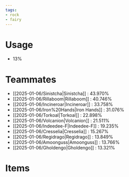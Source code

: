 ```yaml
---
tags:
- rock
- fairy
---
```

# Usage
- 13%
# Teammates
- [[2025-01-06/Sinistcha|Sinistcha]] : 43.970%
- [[2025-01-06/Rillaboom|Rillaboom]] : 40.746%
- [[2025-01-06/Incineroar|Incineroar]] : 33.758%
- [[2025-01-06/Iron%20Hands|Iron Hands]] : 31.076%
- [[2025-01-06/Torkoal|Torkoal]] : 22.898%
- [[2025-01-06/Volcanion|Volcanion]] : 21.511%
- [[2025-01-06/Indeedee-F|Indeedee-F]] : 19.235%
- [[2025-01-06/Cresselia|Cresselia]] : 15.267%
- [[2025-01-06/Regidrago|Regidrago]] : 13.849%
- [[2025-01-06/Amoonguss|Amoonguss]] : 13.766%
- [[2025-01-06/Gholdengo|Gholdengo]] : 13.321%
# Items